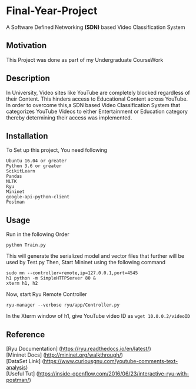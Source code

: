 # Final-Year-Project
A Software Defined Networking **(SDN)** based Video Classification System
## Motivation
This Project was done as part of my Undergraduate CourseWork
## Description
In University, Video sites like YouTube are completely blocked regardless of their Content. This hinders access to Educational Content across YouTube. In order to overcome this,a SDN based Video Classification System that categorizes YouTube Videos to either Entertainment or Education category thereby determining their access was implemented.
## Installation
To Set up this project, You need following
```
Ubuntu 16.04 or greater
Python 3.6 or greater
ScikitLearn
Pandas
NLTK
Ryu
Mininet
google-api-python-client
Postman
```
## Usage
Run in the following Order
```
python Train.py
```
This will generate the serialized model and vector files that further will be used by Test.py
Then, Start Mininet using the following command
```
sudo mn --controller=remote,ip=127.0.0.1,port=4545
h1 python -m SimpleHTTPServer 80 &
xterm h1, h2

```

Now, start Ryu Remote Controller
```
ryu-manager --verbose ryu/app/Controller.py
```
In the Xterm window of h1, give YouTube video ID as 
```wget 10.0.0.2/videoID```

## Reference

[Ryu Documentation] (https://ryu.readthedocs.io/en/latest/) <br>
[Mininet Docs] (http://mininet.org/walkthrough/) <br>
[DataSet Link] (https://www.curiousgnu.com/youtube-comments-text-analysis) <br>
[Useful Tut] (https://inside-openflow.com/2016/06/23/interactive-ryu-with-postman/)
